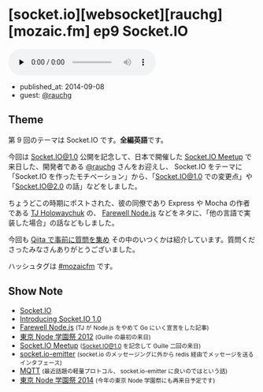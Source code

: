# [socket.io][websocket][rauchg][mozaic.fm] ep9 Socket.IO

<audio preload="none" src="https://files.mozaic.fm/mozaic-ep9.mp3" controls></audio>

<ul class=info>
  <li>published_at: <time datetime=2014-09-08>2014-09-08</time>
  <li>guest: <a href=https://twitter.com/rauchg>@rauchg</a>
</ul>


## Theme

第 9 回のテーマは Socket.IO です。**全編英語**です。

今回は [Socket.IO@1.0](http://socket.io) 公開を記念して、日本で開催した [Socket.IO Meetup](http://t.umblr.com/redirect?z=http%3A%2F%2Fconnpass.com%2Fevent%2F6911%2F&t=MDllNGRmMTE1Njk2NTgxNTYyMzRkMzFhN2FkY2E5ZjIwYjRkOGI3Miw1U1JuYnNhSg%3D%3D) で来日した、開発者である [@rauchg](https://twitter.com/rauchg) さんをお迎えし、 Socket.IO をテーマに 「Socket.IO を作ったモチベーション」から、「Socket.IO@1.0 での変更点」や「Socket.IO@2.0 の話」などをしました。

ちょうどこの時期にポストされた、彼の同僚であり Express や Mocha の作者である [TJ Holowaychuk](https://twitter.com/tjholowaychuk) の、 [Farewell Node.js](http://t.umblr.com/redirect?z=https%3A%2F%2Fmedium.com%2Fcode-adventures%2Ffarewell-node-js-4ba9e7f3e52b&t=ZTIwYjJiYmI0Yjg4MTQxZWYwYzAzNzZhNTQzNjFhOWMyZjdlODg0Ziw1U1JuYnNhSg%3D%3D) などをネタに、「他の言語で実装した場合」の話などもしました。

今回も [Qiita で事前に質問を集め](http://t.umblr.com/redirect?z=http%3A%2F%2Fqiita.com%2FJxck_%2Fitems%2Fc5bfa3d16053de3f21eb&t=YzNkOTU5YzlkYjhkNTI1MmExY2IyYzVkZTMxMWJkNWEzZTM4NWQ4Yyw1U1JuYnNhSg%3D%3D) その中のいつくかは紹介しています。質問くださったみなさんありがとうございました。


ハッシュタグは [#mozaicfm](https://twitter.com/search?q=mozaicfm&src=hash) です。


## Show Note

- [Socket.IO](http://t.umblr.com/redirect?z=http%3A%2F%2Fsocket.io&t=M2IzMjdlYWE4MThlMTZiMzQ5OTA1NmVjMGE1ZDUxODNmNzU5ZWM0MSw1U1JuYnNhSg%3D%3D)
- [Introducing Socket.IO 1.0](http://t.umblr.com/redirect?z=http%3A%2F%2Fsocket.io%2Fblog%2Fintroducing-socket-io-1-0%2F&t=ODNkODcyYWRhOWVjN2NjYzM0NDkxYmFhZjk3ODlhOWNhZjgyNGQwZCw1U1JuYnNhSg%3D%3D)
- [Farewell Node.js](http://t.umblr.com/redirect?z=https%3A%2F%2Fmedium.com%2Fcode-adventures%2Ffarewell-node-js-4ba9e7f3e52b&t=ZTIwYjJiYmI0Yjg4MTQxZWYwYzAzNzZhNTQzNjFhOWMyZjdlODg0Ziw1U1JuYnNhSg%3D%3D) <small>(TJ が Node.js をやめて Go にいく宣言をした記事)</small>
- [東京 Node 学園祭 2012](http://t.umblr.com/redirect?z=http%3A%2F%2Fnodefest.jp%2F2012%2F&t=ODFlMWVmYzM2ODAxYTk5YzNiYTA1NWVjNzMyZjAyZTE4NWJiNWIxNiw1U1JuYnNhSg%3D%3D) <small>(Guille の最初の来日)</small>
- [Socket.IO Meetup](http://t.umblr.com/redirect?z=http%3A%2F%2Fconnpass.com%2Fevent%2F6911%2F&t=MDllNGRmMTE1Njk2NTgxNTYyMzRkMzFhN2FkY2E5ZjIwYjRkOGI3Miw1U1JuYnNhSg%3D%3D) <small>(Socket.IO@1.0 を記念して Guille 二回の来日)</small>
- [socket.io-emitter](http://t.umblr.com/redirect?z=https%3A%2F%2Fgithub.com%2Fautomattic%2Fsocket.io-emitter&t=OGRjMDljOTQ3YjJiMmE3ZGE1YTk5MTg2MzUyNTI2NWEzNmI2NWI5Ziw1U1JuYnNhSg%3D%3D) <small>(socket.io のメッセージングに外から redis 経由でメッセージを送るインタフェース)</small>
- [MQTT](http://t.umblr.com/redirect?z=http%3A%2F%2Fmqtt.org&t=YzU2OTY2OWEwZThmYWJkZmVkY2U5NTkxODYzMWY5YWRmMjY5MDdhMSw1U1JuYnNhSg%3D%3D) <small>(最近話題の軽量プロトコル、 socket.io-emitter に良いのではという話)</small>
- [東京 Node 学園祭 2014](http://t.umblr.com/redirect?z=http%3A%2F%2Fnodefest.jp%2F2014%2F&t=MWNkOWU2OGQ0YjM2YTVkYzk2NjMzMDBlNGViZmI0YTNkNWJjMTM3Niw1U1JuYnNhSg%3D%3D) <small>(今年の東京 Node 学園祭にも再来日予定です)</small>
